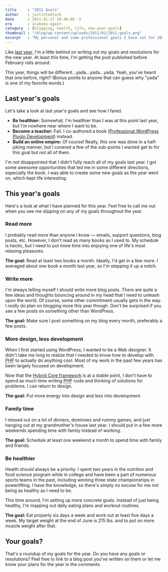 ```yaml
---
title     : "2011 Goals"
author    : justintadlock
date      : 2011-01-17 18:48:00 -5
era       : alabama-again
category  : [blogging, health, life, new-year-goals]
thumbnail : "/blog/wp-content/uploads/2011/01/2011-goals.png"
excerpt   : "My personal and some professional goals I have set for 2011 and how I fared in my 2010 goals."
---
```


Like <a href="http://justintadlock.com/archives/2010/02/01/2010" title="2010">last year</a>, I'm a little behind on writing out my goals and resolutions for the new year.  At least this time, I'm getting the post published before February rolls around.

This year, things will be different...yada...yada...yada.  Yeah, you've heard that one before, right? (Bonus points to anyone that can guess why "yada" is one of my favorite words.)

## Last year's goals

Let's take a look at last year's goals and see how I fared.

<ul>
	<li><strong>Be healthier:</strong>  Somewhat.  I'm healthier than I was at this point last year, but I'm nowhere near where I want to be.</li>
	<li><strong>Become a teacher:</strong>  Fail.  I co-authored a book (<a href="http://www.amazon.com/gp/product/0470916222?ie=UTF8&amp;tag=justtadl-20&amp;linkCode=as2&amp;camp=1789&amp;creative=9325&amp;creativeASIN=0470916222" title="'Professional WordPress Plugin Development' on Amazon.com">Professional WordPress Plugin Development</a>) instead.</li>
	<li><strong>Build an online empire:</strong>  Of course!  Really, this one was done in a half-joking manner, but I covered a few of the sub-points I wanted get to for this goal but not all of them.</li>
</ul>

I'm not disappointed that I didn't fully reach all of my goals last year.  I got some awesome opportunities that led me in some different directions, especially the book.  I was able to create some new goals as the year went on, which kept life interesting.

## This year's goals

Here's a look at what I have planned for this year.  Feel free to call me out when you see me slipping on any of my goals throughout the year.

<h3>Read more</h3>

I probably read more than anyone I know &mdash; emails, support questions, blog posts, etc.  However, I don't read as many books as I used to.  My schedule is hectic, but I need to put more time into enjoying one of life's most relaxing pleasures.

<strong>The goal:</strong>  Read at least two books a month.  Ideally, I'd get in a few more.  I averaged about one book a month last year, so I'm stepping it up a notch.

<h3>Write more</h3>

I'm always telling myself I should write more blog posts.  There are quite a few ideas and thoughts bouncing around in my head that I need to unleash upon the world.  Of course, some other commitment usually gets in the way.  I <em>really</em> do plan on blogging more this year though.  Don't be surprised if you see a few posts on something other than WordPress.

<strong>The goal:</strong>  Make sure I post something on my blog every month, preferably a few posts.

<h3>More design, less development</h3>

When I first started using WordPress, I wanted to be a Web designer.  It didn't take me long to realize that I needed to know how to develop with <acronym title="Hypertext Preprocessor">PHP</acronym> to actually do anything cool.  Most of my work in the past few years has been largely focused on development.

Now that the <a href="http://themehybrid.com/hybrid-core" title="Hybrid Core theme development framework">Hybrid Core framework</a> is at a stable point, I don't have to spend as much time writing <acronym title="Hypertext Preprocessor">PHP</acronym> code and thinking of solutions for problems.  I can return to design.

<strong>The goal:</strong>  Put more energy into design and less into development.

<h3>Family time</h3>

I missed out on a lot of dinners, dominoes and rummy games, and just hanging out at my grandmother's house last year.  I should put in a few more weekends spending time with family instead of working.

<strong>The goal:</strong>  Schedule at least one weekend a month to spend time with family and friends.

<h3>Be healthier</h3>

Health should always be a priority.  I spent two years in the nutrition and food science program while in college and have been a part of numerous sports teams in the past, including winning three state championships in powerlifting.  I have the knowledge, so there's simply no excuse for me not being as healthy as I need to be.

This time around, I'm setting up more concrete goals.  Instead of just being healthy, I'm mapping out daily eating plans and workout routines.

<strong>The goal:</strong>  Eat properly six days a week and work out at least five days a week.  My target weight at the end of June is 215 lbs. and to put on more muscle weight after that.

## Your goals?

That's a roundup of my goals for the year.  Do you have any goals or resolutions?  Feel free to link to a blog post you've written on them or let me know your plans for the year in the comments.

